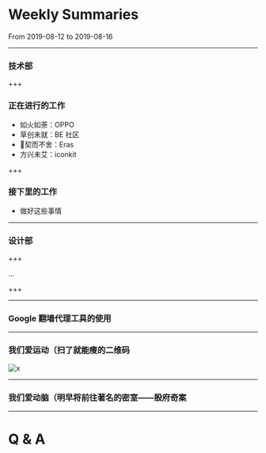 # Weekly Summaries

From 2019-08-12 to 2019-08-16

---

### 技术部

+++

### 正在进行的工作

- 如火如荼：OPPO
- 草创未就：BE 社区
- 契而不舍：Eras
- 方兴未艾：iconkit

+++

### 接下里的工作

- 做好这些事情

---

### 设计部

+++

...

+++

---

### Google 翻墙代理工具的使用

---

### 我们爱运动（扫了就能瘦的二维码

![x](http://qiniu.daguchuangyi.com/fitness.jpeg)

---

### 我们爱动脑（明早将前往著名的密室——殷府奇案

---

### 

# Q & A



